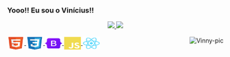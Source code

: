 ### Yooo!! Eu sou o Vinícius!!

<div align="center">
  <a href="https://github.com/Vinny-86">
  <img height="150em" src="https://github-readme-stats.vercel.app/api?username=Vinny-86&show_icons=true&theme=graywhite&include_all_commits=true&count_private=true"/>
  <img height="150em" src="https://github-readme-stats.vercel.app/api/top-langs/?username=Vinny-86&layout=compact&langs_count=7&theme=graywhite"/>
</div>
<div style="display: inline_block"><br>
  <img align="center" alt="Vinny-HTML" height="30" width="40" src="https://raw.githubusercontent.com/devicons/devicon/master/icons/html5/html5-original.svg">
  <img align="center" alt="Vinny-CSS" height="30" width="40" src="https://raw.githubusercontent.com/devicons/devicon/master/icons/css3/css3-original.svg">
  <img align="center" alt="Vinny-Python" height="30" width="40" src="https://raw.githubusercontent.com/devicons/devicon/master/icons/bootstrap/bootstrap-original.svg">
  <img align="center" alt="Vinny-Js" height="30" width="40" src="https://raw.githubusercontent.com/devicons/devicon/master/icons/javascript/javascript-plain.svg">
  <img align="center" alt="Vinny-React" height="30" width="40" src="https://raw.githubusercontent.com/devicons/devicon/master/icons/react/react-original.svg">
  <!--<img align="right" alt="Vinny-pic" height="150" src="https://25.media.tumblr.com/tumblr_md2jwr9LuP1rao0vlo1_r1_500.gif">-->
  <img align="right" alt="Vinny-pic" height="100" src="https://64.media.tumblr.com/b4938cef2e0b59432d1f37c5fccf1fbd/f8f55c16ff5c6226-a2/s1280x1920/1fb08ac620f421d232631b32e6b25944cc7b65bc.gifv">
</div>
  
##
